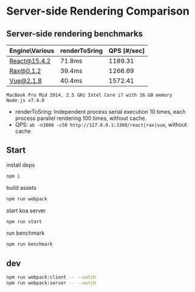 # Server-side Rendering Comparison

## Server-side rendering benchmarks

|Engine\Various|renderToSring   | QPS [#/sec] |
|--------------|----------------|-------------|
| React@15.4.2 | 71.8ms         |  1189.31    |
| Rax@0.1.2    | 39.4ms         |  1266.69    |
| Vue@2.1.8    | 40.4ms         |  1572.41    |

```
MacBook Pro Mid 2014, 2.5 GHz Intel Core i7 with 16 GB memory
Node.js v7.4.0
```

- renderToSring: Independent process serial execution 10 times, each process parallel rendering 100 times, without cache.
- QPS: `ab -n1000 -c50 http://127.0.0.1:3300/react|rax|vue`, without cache

## Start

install deps

```bash
npm i
```

build assets

```bash
npm run webpack
```

start koa server

```bash
npm run start
```

run benchmark

```bash
npm run benchmark
```

## dev

```bash
npm run webpack:client -- --watch
npm run webpack:server -- --watch
```

